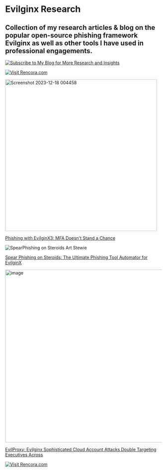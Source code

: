 # Evilginx Research

## Collection of my research articles &amp; blog on the popular open-source phishing framework Evilginx as well as other tools I have used in professional engagements.

[![Subscribe to My Blog for More Research and Insights](https://img.shields.io/badge/Subscribe%20to%20My%20Blog-Research%20and%20Insights-blue)](www.rencora.com)

[![Visit Rencora.com](https://img.shields.io/badge/Visit-Rencora.com-9af)](https://www.Rencora.com)




<img width="488" alt="Screenshot 2023-12-18 004458" src="https://github.com/rencora/Evilginx-Research/assets/144496661/e9aa5b00-254d-407f-8893-abfcad2bd357">


[Phishing with EvilginX3: MFA Doesn't Stand a Chance](https://medium.com/@rencora/phishing-with-evilginx3-mfa-doesnt-stand-a-chance-961634c24bd9)


![SpearPhishing on Steroids Art Stewie](https://github.com/rencora/Evilginx-Research/assets/144496661/46317b2f-0cbd-4147-8c88-be840cca3a73)


[Spear Phishing on Steroids: The Ultimate Phishing Tool Automator for EvilginX](https://medium.com/@rencora/spear-phishing-on-steroids-the-ultimate-phishing-tool-automator-for-evilginx-2527aecb6d4b?source=user_profile---------1----------------------------)

<img width="556" alt="image" src="https://github.com/rencora/Evilginx-Research/assets/144496661/e53bfb0a-ea0e-4add-bf84-9a588198bf97">


[EvilProxy: Evilginx Sophisticated Cloud Account Attacks Double Targeting Executives Across](https://medium.com/@rencora/evilproxy-evilginx-sophisticated-cloud-account-attacks-double-targeting-executives-across-66b251bbaaf6?source=user_profile---------5----------------------------)

[![Visit Rencora.com](https://img.shields.io/badge/Visit-Rencora.com-1af)](https://www.Rencora.com)



